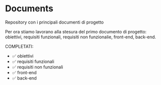 # Documents
Repository con i principali documenti di progetto

Per ora stiamo lavorano alla stesura del primo documento di progetto: 
obiettivi, 
requisiti funzionali, 
requisiti non funzionalie,
front-end,
back-end.

COMPLETATI:
- ✅ obiettivi
- ✅ requisiti funzionali
- ✅ requisiti non funzionali
- ✅ front-end
- ✅ back-end
